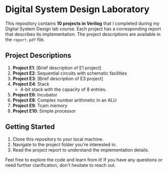 # Digital System Design Laboratory


This repository contains **10 projects in Verilog** that I completed during my Digital System Design lab course.
Each project has a corresponding report that describes its implementation. The project descriptions are available in the `report.pdf` file.

## Project Descriptions

1. **Project E1**: [Brief description of E1 project]
2. **Project E2**: Sequential circuits with schematic facilities
3. **Project E3**: [Brief description of E3 project]
4. **Project E4**: Stack
   - 4-bit stack with the capacity of 8 entries.
6. **Project E6**: Incubator
8. **Project E8**: Complex number arithmetic in an ALU
9. **Project E9**: Tcam memory
10. **Project E10**: Simple processor
## Getting Started

1. Clone this repository to your local machine.
2. Navigate to the project folder you're interested in.
3. Read the project report to understand the implementation details.

Feel free to explore the code and learn from it! If you have any questions or need further clarification, don't hesitate to reach out.

